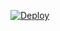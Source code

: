[![Deploy](https://www.herokucdn.com/deploy/button.png)](https://dashboard.heroku.com/new?template=https://github.com/passhepo/wufjnskfnksn.git)
